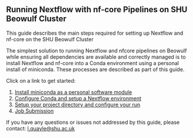 ## Running Nextflow with nf-core Pipelines on SHU Beowulf Cluster

This guide describes the main steps required for setting up Nextflow and nf-core on the SHU Beowulf Cluster

The simplest solution to running Nextflow and nfcore pipelines on Beowulf while ensuring all dependencies are available and correctly managed is to install Nextflow and nf-core into a Conda environment using a personal install of miniconda. These processes are described as part of this guide.

Click on a link to get started:

1. [Install miniconda as a personal software module](./user_guide/install_miniconda.md)
2. [Configure Conda and setup a Nextflow environment](./user_guide/configure_conda_and_nextflow.md)
3. [Setup your project directory and configure your run](./user_guide/project_setup.md)
4. [Job Submission](./user_guide/job_submission.md)

<!-- A custom institutional configuration profile `tuos_stanage` has been provided by for users by SBC which will automatically load pre-tested pipeline specific configurations to take care of resource requests for you. For more information see [here](https://github.com/nf-core/configs/blob/master/docs/tuos_stanage.md). -->

If you have any questions or issues not addressed by this guide, please contact: [l.quayle@shu.ac.uk](mailto:l.quayle@shu.ac.uk)